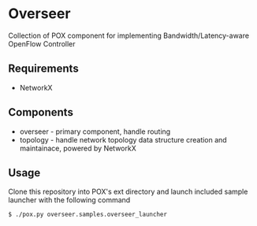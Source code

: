 Overseer
========

Collection of POX component for implementing Bandwidth/Latency-aware OpenFlow Controller

Requirements
------------

* NetworkX

Components
----------

* overseer - primary component, handle routing
* topology - handle network topology data structure creation and maintainace, powered by NetworkX

Usage
-----

Clone this repository into POX's ext directory and launch included sample launcher with the following command

    $ ./pox.py overseer.samples.overseer_launcher
